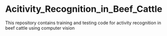 # Acitivity_Recognition_in_Beef_Cattle
This repository contains training and testing code for activity recognition in beef cattle using computer vision
